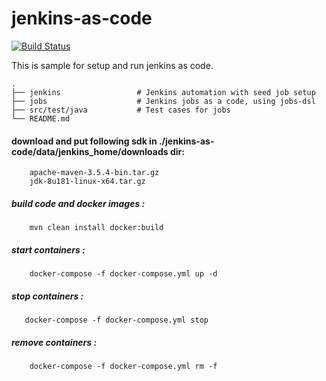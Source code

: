 
# jenkins-as-code

[![Build Status](https://travis-ci.org/jinternals/jenkins-as-code.svg?branch=master)](https://travis-ci.org/jinternals/jenkins-as-code)

This is sample for setup and run jenkins as code.

    .
    ├── jenkins                 # Jenkins automation with seed job setup
    ├── jobs                    # Jenkins jobs as a code, using jobs-dsl
    ├── src/test/java           # Test cases for jobs
    └── README.md

#### download and put following sdk in ./jenkins-as-code/data/jenkins_home/downloads dir:
```
    apache-maven-3.5.4-bin.tar.gz
    jdk-8u181-linux-x64.tar.gz
```

##### build code and docker images :
```
    mvn clean install docker:build 
```

##### start containers :

```
    docker-compose -f docker-compose.yml up -d
```
##### stop containers :

 ```
    docker-compose -f docker-compose.yml stop
```

 ##### remove containers :
  
```
    docker-compose -f docker-compose.yml rm -f   
```
